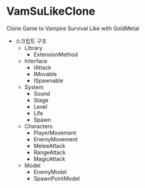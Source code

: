 # VamSuLikeClone
Clone Game to Vampire Survival Like with GoldMetal

- 스크립트 구조
  - Library
    - ExtensionMethod
  - Interface
    - IAttack
    - IMovable
    - ISpawnable
  - System
    - Sound
    - Stage
    - Level
    - Life
    - Spawn
  - Characters
    - PlayerMovement
    - EnemyMovement
    - MeleeAttack
    - RangeAttack
    - MagicAttack
  - Model
    - EnemyModel
    - SpawnPointModel